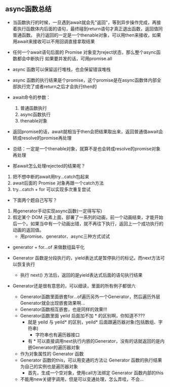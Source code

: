 ## async函数总结
* 当函数执行的时候，一旦遇到await就会先"返回"，等到异步操作完成，再接着执行函数体内后面的语句，最终碰到return语句才真正退出函数，返回值同普通函数。
执行返回的一定是一个thenable对象，可以用then来接收，如果用await来接收可以不用回调直接拿取结果
* 任何一个await语句后面的 Promise 对象变为reject状态，那么整个async函数都会中断执行
如果要并发的话，可用promise.all
* async 函数可以保留运行堆栈，也会保留错误堆栈
* async 函数的执行结果是个promise，这个promise是在async函数体内部全部执行完了或者return之后才会执行then的

* await命令的参数：
    1. 普通函数执行
    2. async函数执行
    3. thenable对象
* 返回promise的话，await就相当于then会把结果取出来，返回普通值await会转成resolve的promise再处理
* 总结：一定是一个thenable对象，就算不是也会转成resolve的promise对象再处理

* 那await怎么处理rejected的结果呢？
1. 把不想中断的await用try...catch包起来
2. await后面的 Promise 对象再跟一个catch方法
3. try...catch + for 可以实现多次重复尝试

* 下面两个题自己写写？
1. 用generator手动实现async函数(一定得写写)
2. 假定某个 DOM 元素上面，部署了一系列的动画，前一个动画结束，才能开始后一个。如果当中有一个动画出错，就不再往下执行，返回上一个成功执行的动画的返回值。
    * 用promise、generator、async三种方式试试
* generator + for...of 来做数组扁平化

* Generator 函数是分段执行的，yield表达式是暂停执行的标记，而next方法可以恢复执行
    * 执行 next() 方法后，返回的是yield表达式后面的语句执行结果
* Generator还是很有意思的，可以细读，里面的所有例子都很六
    * Generator函数里面嵌套for...of遍历另外一个Generator，然后遍历外层Generator就会出现嵌套效果啊...
    * Generator函数相互嵌套，也是同样的效果!!!
    * Generator函数里面 yeild 后面加不加 * 的区别啊，你知道不???
        * 就是 yeild 与 yeild* 的区别，yeild* 后面跟遍历器对象(包括数组、字符串)
            * 字符串也有遍历器接口
        * 有 * 可以直接调用next执行内嵌的Generator，没有的话就返回的是内嵌Generator的遍历器对象
    * 作为对象属性的 Generator 函数
    * Generator 函数的this，可以用变通的方法让 Generator 函数的执行结果为自己的实例也是遍历器对象
        * 首先，生成一个空对象，使用call方法绑定 Generator 函数内部的this
    * 不能用new关键字调用，但是可以变通处理，怎么弄哇，不会...